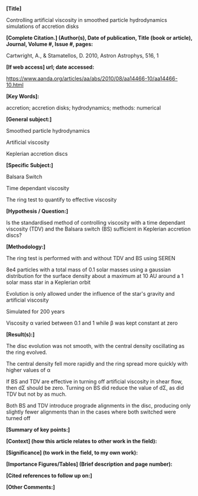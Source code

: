 **[Title]**

﻿Controlling artificial viscosity in smoothed particle hydrodynamics
simulations of accretion disks

**[Complete Citation.] (Author(s), Date of publication,
Title (book or article), Journal, Volume #, Issue #, pages:**

Cartwright, A., & Stamatellos, D. 2010, Astron Astrophys, 516, 1

**[If web access] url; date accessed:**

https://www.aanda.org/articles/aa/abs/2010/08/aa14466-10/aa14466-10.html

**[Key Words]:**

accretion; accretion disks; hydrodynamics; methods: numerical

**[General subject:]**

Smoothed particle hydrodynamics

Artificial viscosity

Keplerian accretion discs

**[Specific Subject:]**

Balsara Switch

Time dependant viscosity

The ring test to quantify to effective viscosity

**[Hypothesis / Question:]**

Is the standardised method of controlling viscosity with a time
dependant viscosity (TDV) and the Balsara switch (BS) sufficient in
Keplerian accretion discs?

**[Methodology:]**

The ring test is performed with and without TDV and BS using SEREN

8e4 particles with a total mass of 0.1 solar masses using a gaussian
distribution for the surface density about a maximum at 10 AU around a 1
solar mass star in a Keplerian orbit

Evolution is only allowed under the influence of the star's gravity and
artificial viscosity

Simulated for 200 years

Viscosity α varied between 0.1 and 1 while β was kept constant at zero

**[Result(s):]**

The disc evolution was not smooth, with the central density oscillating
as the ring evolved.

The central density fell more rapidly and the ring spread more quickly
with higher values of α

If BS and TDV are effective in turning off artificial viscosity in shear
flow, then dΣ should be zero. Turning on BS did reduce the value of dΣ,
as did TDV but not by as much.

Both BS and TDV introduce prograde alignments in the disc, producing
only slightly fewer alignments than in the cases where both switched
were turned off

**[Summary of key points:]**

**[Context] (how this article relates to other work in the
field):**

**[Significance] (to work in the field, to my own work):**

**[Importance Figures/Tables] (Brief description and page
number):**

**[Cited references to follow up on:]**

**[Other Comments:]**
